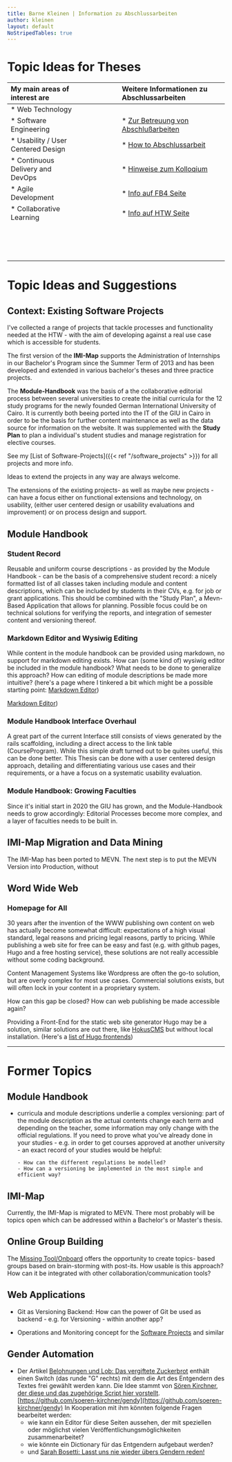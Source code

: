 ```yaml
---
title: Barne Kleinen | Information zu Abschlussarbeiten
author: kleinen
layout: default
NoStripedTables: true
---
```


# Topic Ideas for Theses

| My main areas of interest are      |     |     | Weitere Informationen zu Abschlussarbeiten   |     |
|:---------------------------------- |:--- |:--- |:--- |:--- |
| * Web Technology                   |  &nbsp;&nbsp;&nbsp;&nbsp;   | &nbsp;&nbsp;&nbsp;&nbsp;    |     |     |
| * Software Engineering             |     |     |* [Zur Betreuung von Abschlußarbeiten](./betreuung)     |     |
| * Usability / User Centered Design |     |     |* [How to Abschlussarbeit](./anleitung)     |     |
| * Continuous Delivery and DevOps   |     |     |* [Hinweise zum Kolloqium](./kolloquium)     |     |
| * Agile Development                |     |     |* [Info auf FB4 Seite](https://www.f4.htw-berlin.de/studieren/abschlussarbeit-kolloquium/)     |     |
| * Collaborative Learning           |     |     |* [Info auf HTW Seite](https://www.htw-berlin.de/studium/studienorganisation/pruefungen-praktikum/abschlussarbeit/)     |     |
|                                    |  &nbsp;&nbsp;&nbsp;&nbsp; &nbsp;&nbsp;&nbsp;&nbsp; &nbsp;&nbsp;&nbsp;&nbsp; &nbsp;&nbsp;&nbsp;&nbsp;    |     |     |     |

# Topic Ideas and Suggestions

## Context: Existing Software Projects

I've collected a range of projects that tackle processes and functionality needed
at the HTW - with the aim of developing against a real use case which is
accessible for students.

The first version of the **IMI-Map** supports the Administration of Internships in
our Bachelor's Program since the Summer Term of 2013 and has been developed
and extended in various bachelor's theses and three practice projects.

The **Module-Handbook** was the basis of a the collaborative editorial process between
several universities to create the initial curricula for the 12 study programs
for the newly founded  German International University of Cairo. It is currently
both beeing ported into the IT of the GIU in Cairo in order to be the basis for
further content maintenance as well as the data source for information on the website.
It was supplemented with the **Study Plan** to plan a individual's student studies
and manage registration for elective courses.

See my
[List of Software-Projects]({{< ref "/software_projects" >}}) for all projects and more info.

Ideas to extend the projects in any way are always welcome.

The extensions of the existing projects- as well as maybe new projects -
can have a focus either on functional extensions and technology, on usability,
(either user centered design or usability evaluations and improvement) or on
process design and support.


## Module Handbook

### Student Record

Reusable and uniform course descriptions - as provided by the Module Handbook -
can be the basis of a comprehensive student record: a nicely formatted list of
all  classes taken including module and content descriptions, which can be included
by students in their CVs, e.g. for job or grant applications.
This should be combined with the "Study Plan", a Mevn-Based Application that
allows for planning. Possible focus could be on technical solutions for verifying
the reports, and integration of semester content and versioning thereof.

### Markdown Editor and Wysiwig Editing

While content in the module handbook can be provided using markdown, no support
for markdown editing exists. How can (some kind of) wysiwig editor be included
in the module handbook? What needs to be done to generalize this approach?
How can editing of module descriptions be made more intuitive?
(here's a page where I tinkered a bit which might be a possible starting point:
[Markdown Editor](/markdown-editor/markdown-editor.html))

[Markdown Editor](/markdown-editor/markdown-editor.html))

### Module Handbook Interface Overhaul

A great part of the current Interface still consists of views generated by the
rails scaffolding, including a direct access to the link table (CourseProgram).
While this simple draft turned out to be quites useful, this can be done better.
This Thesis can be done with a user centered design approach, detailing and
differentiating various use cases and their requirements, or a have a focus
on a systematic usability evaluation.

### Module Handbook: Growing Faculties

Since it's initial start in 2020 the GIU has grown, and the Module-Handbook needs
to grow accordingly: Editorial Processes become more complex, and a layer of
faculties needs to be built in.

## IMI-Map Migration and Data Mining

The IMI-Map has been ported to MEVN. The next step is to put the MEVN Version
into Production, without

## Word Wide Web

### Homepage for All

30 years after the invention of the WWW publishing own content
on web has actually become somewhat difficult: expectations of a high visual
standard, legal reasons and pricing legal reasons, partly to pricing.
While publishing a web site for free can be easy and fast (e.g. with github
pages, Hugo and a free hosting service), these solutions are not really accessible
without some coding background.

Content Management Systems like Wordpress are often the go-to solution, but are
overly complex for most use cases. Commercial solutions exists, but will often
lock in your content in a proprietary system.

How can this gap be closed?
How can web publishing be made accessible again?

Providing a Front-End for the static web site generator Hugo may be a solution,
similar solutions are out there, like [HokusCMS](https://www.hokuscms.com/)
but without local installation.
(Here's a [list of Hugo frontends](https://gohugo.io/tools/frontends/))

----------


# Former Topics

## Module Handbook

- curricula and module descriptions underlie a complex versioning: part of the
  module description as the actual contents change each term and depending on the
  teacher, some information may only change with the official regulations.
  If you need to prove what you've already done in your studies - e.g. in order
  to get courses approved at another university - an exact record of your studies
  would be helpful:

      - How can the different regulations be modelled?
      - How can a versioning be implemented in the most simple and efficient way?

## IMI-Map

  Currently, the IMI-Map is migrated to MEVN. There most probably will be topics
  open which can be addressed within a Bachelor's or Master's thesis.


## Online Group Building

  The [Missing Tool/Onboard](https://showtime.f4.htw-berlin.de/ss20/bachelor/b5-the-missing-tool-projekt/) offers the opportunity to create topics- based groups based
  on brain-storming with post-its.
  How usable is this approach? How can it be integrated with other collaboration/communication tools?

## Web Applications

- Git as Versioning Backend: How can the power of Git be used as backend - e.g. for
  Versioning - within another app?

- Operations and Monitoring concept for the [Software Projects](/software_projects) and similar


## Gender Automation

  - Der Artikel [Belohnungen und Lob: Das vergiftete Zuckerbrot](https://www.unerzogen-magazin.de/artikel/?articleID=842)
    enthält einen Switch (das runde "G" rechts) mit dem die Art des Entgendern des
    Textes frei gewählt werden kann. Die Idee stammt von [Sören Kirchner, der diese
    und das zugehörige Script hier vorstellt](https://soeren-kirchner.medium.com/ent-gendern-von-online-publikationen-ec7c40f9e490). [https://github.com/soeren-kirchner/gendy](https://github.com/soeren-kirchner/gendy)
    In Kooperation mit ihm könnten folgende Fragen bearbeitet werden:
    - wie kann ein Editor für diese Seiten aussehen, der mit speziellen oder möglichst
      vielen Veröffentlichungsmöglichkeiten zusammenarbeitet?
    - wie könnte ein Dictionary für das Entgendern aufgebaut werden?
    - und [Sarah Bosetti: Lasst uns nie wieder übers Gendern reden!](https://www.youtube.com/watch?v=_hqfMZnuUCI)
